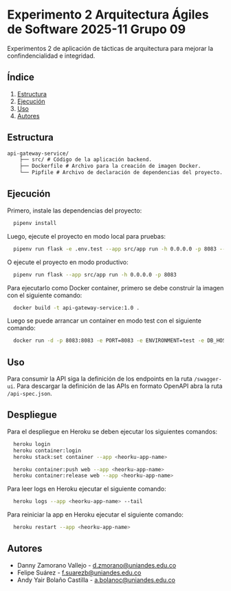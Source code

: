 # Experimento 2 Arquitectura Ágiles de Software 2025-11 Grupo 09

Experimentos 2 de aplicación de tácticas de arquitectura para mejorar la confindencialidad e integridad.

## Índice

1. [Estructura](#estructura)
2. [Ejecución](#ejecución)
3. [Uso](#uso)
4. [Autores](#autores)

## Estructura

```txt
api-gateway-service/
    ├── src/ # Código de la aplicación backend.
    ├── Dockerfile # Archivo para la creación de imagen Docker.
    └── Pipfile # Archivo de declaración de dependencias del proyecto.
```

## Ejecución

Primero, instale las dependencias del proyecto:

```bash
  pipenv install
```

Luego, ejecute el proyecto en modo local para pruebas:

```bash
  pipenv run flask -e .env.test --app src/app run -h 0.0.0.0 -p 8083 --debug
```

O ejecute el proyecto en modo productivo:

```bash
  pipenv run flask --app src/app run -h 0.0.0.0 -p 8083
```

Para ejecutarlo como Docker container, primero se debe construir la imagen con el siguiente comando:

```bash
  docker build -t api-gateway-service:1.0 .
```

Luego se puede arrancar un container en modo test con el siguiente comando:

```bash
  docker run -d -p 8083:8083 -e PORT=8083 -e ENVIRONMENT=test -e DB_HOST=memory api-gateway-service:1.0
```

## Uso

Para consumir la API siga la definición de los endpoints en la ruta `/swagger-ui`. Para descargar la definición de las APIs en formato OpenAPI abra la ruta `/api-spec.json`.

## Despliegue

Para el despliegue en Heroku se deben ejecutar los siguientes comandos:

```bash
  heroku login
  heroku container:login
  heroku stack:set container --app <heorku-app-name>

  heroku container:push web --app <heorku-app-name>
  heroku container:release web --app <heorku-app-name>
```

Para leer logs en Heroku ejecutar el siguiente comando:

```bash
  heroku logs --app <heorku-app-name> --tail
```

Para reiniciar la app en Heroku ejecutar el siguiente comando:

```bash
  heroku restart --app <heorku-app-name>
```

## Autores

- Danny Zamorano Vallejo - d.zmorano@uniandes.edu.co
- Felipe Suárez - f.suarezb@uniandes.edu.co
- Andy Yair Bolaño Castilla - a.bolanoc@uniandes.edu.co
